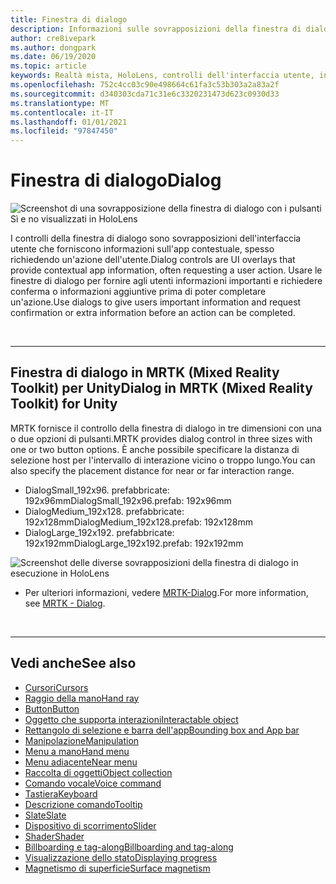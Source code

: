 ```yaml
---
title: Finestra di dialogo
description: Informazioni sulle sovrapposizioni della finestra di dialogo e su come usarle in applicazioni di realtà mista.
author: cre8ivepark
ms.author: dongpark
ms.date: 06/19/2020
ms.topic: article
keywords: Realtà mista, HoloLens, controlli dell'interfaccia utente, interazione, interfaccia utente, UX, progettazione di UX, interfaccia utente spaziale, interazione spaziale, interfaccia utente 3D, UX 3D, auricolare in realtà mista, auricolare di realtà mista di Windows, auricolare della realtà virtuale, HoloLens, MRTK, Toolkit realtà mista
ms.openlocfilehash: 752c4cc03c90e498664c61fa3c53b303a2a83a2f
ms.sourcegitcommit: d340303cda71c31e6c3320231473d623c0930d33
ms.translationtype: MT
ms.contentlocale: it-IT
ms.lasthandoff: 01/01/2021
ms.locfileid: "97847450"
---
```

# <a name="dialog"></a><span data-ttu-id="dfc85-104">Finestra di dialogo</span><span class="sxs-lookup"><span data-stu-id="dfc85-104">Dialog</span></span>

![Screenshot di una sovrapposizione della finestra di dialogo con i pulsanti Sì e no visualizzati in HoloLens](images/MRTK_UX_Dialog.jpg)

<span data-ttu-id="dfc85-106">I controlli della finestra di dialogo sono sovrapposizioni dell'interfaccia utente che forniscono informazioni sull'app contestuale, spesso richiedendo un'azione dell'utente.</span><span class="sxs-lookup"><span data-stu-id="dfc85-106">Dialog controls are UI overlays that provide contextual app information, often requesting a user action.</span></span> <span data-ttu-id="dfc85-107">Usare le finestre di dialogo per fornire agli utenti informazioni importanti e richiedere conferma o informazioni aggiuntive prima di poter completare un'azione.</span><span class="sxs-lookup"><span data-stu-id="dfc85-107">Use dialogs to give users important information and request confirmation or extra information before an action can be completed.</span></span>

<br>

---

## <a name="dialog-in-mrtk-mixed-reality-toolkit-for-unity"></a><span data-ttu-id="dfc85-108">Finestra di dialogo in MRTK (Mixed Reality Toolkit) per Unity</span><span class="sxs-lookup"><span data-stu-id="dfc85-108">Dialog in MRTK (Mixed Reality Toolkit) for Unity</span></span>
<span data-ttu-id="dfc85-109">MRTK fornisce il controllo della finestra di dialogo in tre dimensioni con una o due opzioni di pulsanti.</span><span class="sxs-lookup"><span data-stu-id="dfc85-109">MRTK provides dialog control in three sizes with one or two button options.</span></span> <span data-ttu-id="dfc85-110">È anche possibile specificare la distanza di selezione host per l'intervallo di interazione vicino o troppo lungo.</span><span class="sxs-lookup"><span data-stu-id="dfc85-110">You can also specify the placement distance for near or far interaction range.</span></span> 

- <span data-ttu-id="dfc85-111">DialogSmall_192x96. prefabbricate: 192x96mm</span><span class="sxs-lookup"><span data-stu-id="dfc85-111">DialogSmall_192x96.prefab: 192x96mm</span></span>
- <span data-ttu-id="dfc85-112">DialogMedium_192x128. prefabbricate: 192x128mm</span><span class="sxs-lookup"><span data-stu-id="dfc85-112">DialogMedium_192x128.prefab: 192x128mm</span></span>
- <span data-ttu-id="dfc85-113">DialogLarge_192x192. prefabbricate: 192x192mm</span><span class="sxs-lookup"><span data-stu-id="dfc85-113">DialogLarge_192x192.prefab: 192x192mm</span></span>

![Screenshot delle diverse sovrapposizioni della finestra di dialogo in esecuzione in HoloLens](images/MRTK_UX_Dialog_Types.jpg)


* <span data-ttu-id="dfc85-115">Per ulteriori informazioni, vedere [MRTK-Dialog](https://microsoft.github.io/MixedRealityToolkit-Unity/Assets/MRTK/SDK/Experimental/Dialog/README_Dialog.html).</span><span class="sxs-lookup"><span data-stu-id="dfc85-115">For more information, see [MRTK - Dialog](https://microsoft.github.io/MixedRealityToolkit-Unity/Assets/MRTK/SDK/Experimental/Dialog/README_Dialog.html).</span></span>

<br>

---

## <a name="see-also"></a><span data-ttu-id="dfc85-116">Vedi anche</span><span class="sxs-lookup"><span data-stu-id="dfc85-116">See also</span></span>

* [<span data-ttu-id="dfc85-117">Cursori</span><span class="sxs-lookup"><span data-stu-id="dfc85-117">Cursors</span></span>](cursors.md)
* [<span data-ttu-id="dfc85-118">Raggio della mano</span><span class="sxs-lookup"><span data-stu-id="dfc85-118">Hand ray</span></span>](point-and-commit.md)
* [<span data-ttu-id="dfc85-119">Button</span><span class="sxs-lookup"><span data-stu-id="dfc85-119">Button</span></span>](button.md)
* [<span data-ttu-id="dfc85-120">Oggetto che supporta interazioni</span><span class="sxs-lookup"><span data-stu-id="dfc85-120">Interactable object</span></span>](interactable-object.md)
* [<span data-ttu-id="dfc85-121">Rettangolo di selezione e barra dell'app</span><span class="sxs-lookup"><span data-stu-id="dfc85-121">Bounding box and App bar</span></span>](app-bar-and-bounding-box.md)
* [<span data-ttu-id="dfc85-122">Manipolazione</span><span class="sxs-lookup"><span data-stu-id="dfc85-122">Manipulation</span></span>](direct-manipulation.md)
* [<span data-ttu-id="dfc85-123">Menu a mano</span><span class="sxs-lookup"><span data-stu-id="dfc85-123">Hand menu</span></span>](hand-menu.md)
* [<span data-ttu-id="dfc85-124">Menu adiacente</span><span class="sxs-lookup"><span data-stu-id="dfc85-124">Near menu</span></span>](near-menu.md)
* [<span data-ttu-id="dfc85-125">Raccolta di oggetti</span><span class="sxs-lookup"><span data-stu-id="dfc85-125">Object collection</span></span>](object-collection.md)
* [<span data-ttu-id="dfc85-126">Comando vocale</span><span class="sxs-lookup"><span data-stu-id="dfc85-126">Voice command</span></span>](voice-input.md)
* [<span data-ttu-id="dfc85-127">Tastiera</span><span class="sxs-lookup"><span data-stu-id="dfc85-127">Keyboard</span></span>](keyboard.md)
* [<span data-ttu-id="dfc85-128">Descrizione comando</span><span class="sxs-lookup"><span data-stu-id="dfc85-128">Tooltip</span></span>](tooltip.md)
* [<span data-ttu-id="dfc85-129">Slate</span><span class="sxs-lookup"><span data-stu-id="dfc85-129">Slate</span></span>](slate.md)
* [<span data-ttu-id="dfc85-130">Dispositivo di scorrimento</span><span class="sxs-lookup"><span data-stu-id="dfc85-130">Slider</span></span>](slider.md)
* [<span data-ttu-id="dfc85-131">Shader</span><span class="sxs-lookup"><span data-stu-id="dfc85-131">Shader</span></span>](shader.md)
* [<span data-ttu-id="dfc85-132">Billboarding e tag-along</span><span class="sxs-lookup"><span data-stu-id="dfc85-132">Billboarding and tag-along</span></span>](billboarding-and-tag-along.md)
* [<span data-ttu-id="dfc85-133">Visualizzazione dello stato</span><span class="sxs-lookup"><span data-stu-id="dfc85-133">Displaying progress</span></span>](progress.md)
* [<span data-ttu-id="dfc85-134">Magnetismo di superficie</span><span class="sxs-lookup"><span data-stu-id="dfc85-134">Surface magnetism</span></span>](surface-magnetism.md)
